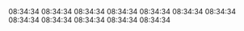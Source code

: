08:34:34
08:34:34
08:34:34
08:34:34
08:34:34
08:34:34
08:34:34
08:34:34
08:34:34
08:34:34
08:34:34
08:34:34
